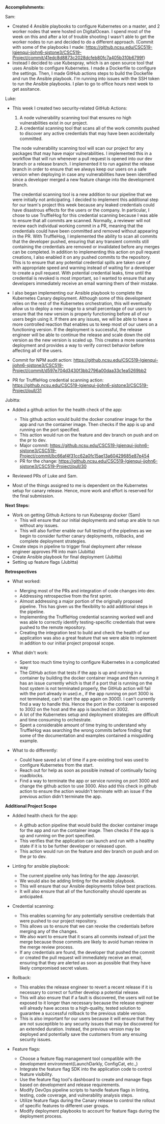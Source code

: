 **Accomplishments:**

Sam:
 - Created 4 Ansible playbooks to configure Kubernetes on a master, and 2 worker nodes that were hosted on DigitalOcean. I spend most of the week on this and after a lot of trouble shooting I wasn't able to get the worker nodes to run and decided to do a different approach. (Commit with some of the playbooks I made: https://github.ncsu.edu/CSC519-lgjenqui-jjohn6-sjstone3/CSC519-Project/commit/41edc8d8873c2028dcfeb80fc7a405b310b6799f)
 - Instead I decided to use Kubespray, which is an open source tool that uses Ansible to configure Kubernetes. I made a Dockerfile to configure the settings. Then, I made GitHub actions steps to build the Dockefile and run the Ansible playbook. I'm running into issues with the SSH token to run the Ansible playbooks. I plan to go to office hours next week to get assitance.
 
Luke:
- This week I created two security-related GitHub Actions: 
  1. A node vulnerability scanning tool that ensures no high vulnerabilities exist in our project. 
  2. A credential scanning tool that scans all of the work commits pushed to discover any active credentials that may have been accidentally committed. 
  
  The node vulnerability scanning tool will scan our project for any packages that may have major vulnerabilities. I implemented this in a workflow that will run whenever a pull request is opened into our dev branch or a release branch. I implemented it to run against the release branch in order to ensure that we always keep our users on a safe version when deploying in case any vulnerabilities have been identified since a developer merged a new feature change into the development branch. 

  The credential scanning tool is a new addition to our pipeline that we were initially not anticipating. I decided to implement this additional step for our team's project this week because any leaked credentials could have disastrous effects for the users or the company. In particular, I chose to use TruffleHog for this credential scanning because I was able to ensure that all commits are scanned. Normally, a reviewer will not review each individual working commit in a PR, meaning that the credentials could have been committed and removed without appearing in the PR. With TruffleHog, I implemented the ability to scan all commits that the developer pushed, ensuring that any transient commits still containing the credentials are removed or invalidated before any merges can be completed. In addition to implementing this action on pull request creations, I also enabled it on any pushed commits to the repository. This is to ensure that any potential credential spills are taken care of with appropriate speed and warning instead of waiting for a developer to create a pull request. With potential credential leaks, time until the credential is revoked is most important, so I wanted to ensure that any developers immediately receive an email warning them of their mistake. 

- I also began implementing our Ansible playbook to complete the Kubernetes Canary deployment. Although some of this development relies on the rest of the Kubernetes orchestration, this will eventually allow us to deploy a new image to a small percentage of our users to ensure that the new version is properly functioning before all of our users begin using it. If there are any issues, we will be able to have a more controlled reaction that enables us to keep most of our users on a functioning version. If the deployment is successful, the release engineer will be able to continue the release and scale down the old version as the new version is scaled up. This creates a more seamless deployment and provides a way to verify correct behavior before affecting all of the users. 

- Commit for NPM audit action: https://github.ncsu.edu/CSC519-lgjenqui-jjohn6-sjstone3/CSC519-Project/commit/d597e704d3430f3bb2796a00daa33c1ea5269bb2
- PR for TruffleHog credential scanning action: https://github.ncsu.edu/CSC519-lgjenqui-jjohn6-sjstone3/CSC519-Project/pull/31


Jubitta:
- Added a github action for the health check of the app:
  - This github action would build the docker conatiner image for the app and run the container image. Then checks if the app is up and running on the port specified.
  - This action would run on the feature and dev branch on push and on the pr to dev.
  - Major commit: https://github.ncsu.edu/CSC519-lgjenqui-jjohn6-sjstone3/CSC519-Project/commit/bc66af4f31cc62a0fc15ae13a60429685e87e454
  - PR for the change: https://github.ncsu.edu/CSC519-lgjenqui-jjohn6-sjstone3/CSC519-Project/pull/30

- Reviewed PRs of Luke and Sam.
- Most of the things assigned to me is dependent on the Kubernetes setup for canary release. Hence, more work and effort is reserved for the final submission.
 
**Next Steps:**
- Work on getting Github Actions to run Kubespray docker (Sam)
  - This will ensure that our initial deployments and setup are able to run without any issues. 
  - This will also further enable our full testing of the pipelines as we begin to consider further canary deployments, rollbacks, and complete deployment strategies.
- Create steps in pipeline to trigger final deployment after release engineer approves PR into main (Jubitta)
- Create Ansible playbook for final deployment (Jubitta)
- Setting up feature flags (Jubitta)

**Retrospectives**
- What worked:
  - Merging most of the PRs and integration of code changes into dev.
  - Addressing retrospective from the first sprint. 
  - Almost addressing a major portion of the originally proposed pipeline. This has given us the flexibility to add additional steps in the pipeline. 
  - Implementing the TruffleHog credential scanning worked well and was able to correctly identify testing-specific credentials that were pushed to the remote repository. 
  - Creating the integration test to build and check the health of our application was also a great feature that we were able to implement in addition to our initial project proposal scope. 

- What didn't work:
  - Spent too much time trying to configure Kubernetes in a complicated way
  - The GitHub action that tests if the app is up and running in a container by building the docker container image and then running it has an issue currently which is that if a port that is running on the host system is not terminated properly, the GitHub action will fail with the port already in use(i.e., if the app running on port 3000 is not terminated, can't start the app again on 3000). I can't currently find a way to handle this. Hence the port in the container is exposed to 3002 on the host and the app is launched on 3002.
  - A lot of the Kubernetes setup and deployment strategies are difficult and time consuming to orchestrate.
  - Spent a considerable amount of time trying to understand why TruffleHog was searching the wrong commits before finding that some of the documentation and examples contained a misguiding example.  

- What to do differently:
  -  Could have saved a lot of time if a pre-existing tool was used to configure Kubernetes from the start. 
  -  Reach out for help as soon as possible instead of continually facing roadblocks.
  -  Find a way to terminate the app or service running on port 3000 and change the github action to use 3000. Also add this check in github action to ensure the action wouldn't terminate with an issue if the previous action didn't terminate the app. 
  
**Additional Project Scope**

- Added health check for the app:
  - A github action pipeline that would build the docker container image for the app and run the container image. Then checks if the app is up and running on the port specified.
  - This verifies that the application can launch and run with a healthy state if it is to be further developer or released upon. 
  - This action would run on the feature and dev branch on push and on the pr to dev.

- Linting for ansible playbook:
  - The current pipeline only has linting for the app Javascript.
  - We would also be adding linting for the ansible playbook.
  - This will ensure that our Ansible deployments follow best practices. 
  - It will also ensure that all of the functionality should operate as anticipated. 

- Credential scanning: 
  - This enables scanning for any potentially sensitive credentials that were pushed to our project repository. 
  - This allows us to ensure that we can revoke the credentials before merging any of the changes. 
  - We also want to ensure that it scans all commits instead of just the merge because those commits are likely to avoid human review in the merge review process. 
  - If any credentials are found, the developer that pushed the commit or created the pull request will immediately receive an email, ensuring that they are alerted as soon as possible that they have likely compromised secret values. 

- Rollback: 
  - This enables the release engineer to revert a recent release if it is necessary to correct or further develop a potential release. 
  - This will also ensure that if a fault is discovered, the users will not be exposed to it longer than necessary because the release engineer will already have access to a high-quality, tested solution to guarantee a successful rollback to the previous stable version. 
  - This is also important for our users because it will ensure that they are not susceptible to any security issues that may be discovered for an extended duration. Instead, the previous version may be deployed and potentially save the customers from any ensuing security issues. 

- Feature flags:
  - Choose a feature flag management tool compatible with the development environment(LaunchDarkly, ConfigCat, etc.,)
  - Integrate the feature flag SDK into the application code to control feature visibility.
  - Use the feature flag tool's dashboard to create and manage flags based on development and release requirements.
  - Modify DevOps pipeline scripts to handle feature flags in linting, testing, code coverage, and vulnerability analysis steps.
  - Utilize feature flags during the Canary release to control the rollout of specific features to different user groups.
  - Modify deployment playbooks to account for feature flags during the deployment process.
